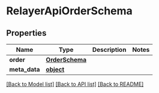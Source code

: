 # RelayerApiOrderSchema

## Properties

| Name          | Type                              | Description | Notes |
| ------------- | --------------------------------- | ----------- | ----- |
| **order**     | [**OrderSchema**](OrderSchema.md) |             |
| **meta_data** | [**object**](.md)                 |             |

[[Back to Model list]](../README.md#documentation-for-models) [[Back to API list]](../README.md#documentation-for-api-endpoints) [[Back to README]](../README.md)
